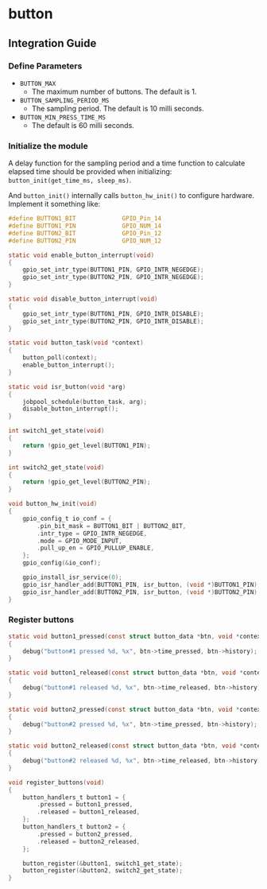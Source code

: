 # button

## Integration Guide
### Define Parameters
* `BUTTON_MAX`
  - The maximum number of buttons. The default is 1.
* `BUTTON_SAMPLING_PERIOD_MS`
  - The sampling period. The default is 10 milli seconds.
* `BUTTON_MIN_PRESS_TIME_MS`
  - The default is 60 milli seconds.
 
### Initialize the module
A delay function for the sampling period and a time function to calculate
elapsed time should be provided when initializing:
`button_init(get_time_ms, sleep_ms)`.

And `button_init()` internally calls `button_hw_init()` to configure hardware.
Implement it something like:

```c
#define BUTTON1_BIT				GPIO_Pin_14
#define BUTTON1_PIN				GPIO_NUM_14
#define BUTTON2_BIT				GPIO_Pin_12
#define BUTTON2_PIN				GPIO_NUM_12

static void enable_button_interrupt(void)
{
	gpio_set_intr_type(BUTTON1_PIN, GPIO_INTR_NEGEDGE);
	gpio_set_intr_type(BUTTON2_PIN, GPIO_INTR_NEGEDGE);
}

static void disable_button_interrupt(void)
{
	gpio_set_intr_type(BUTTON1_PIN, GPIO_INTR_DISABLE);
	gpio_set_intr_type(BUTTON2_PIN, GPIO_INTR_DISABLE);
}

static void button_task(void *context)
{
	button_poll(context);
	enable_button_interrupt();
}

static void isr_button(void *arg)
{
	jobpool_schedule(button_task, arg);
	disable_button_interrupt();
}

int switch1_get_state(void)
{
	return !gpio_get_level(BUTTON1_PIN);
}

int switch2_get_state(void)
{
	return !gpio_get_level(BUTTON2_PIN);
}

void button_hw_init(void)
{
	gpio_config_t io_conf = {
		.pin_bit_mask = BUTTON1_BIT | BUTTON2_BIT,
		.intr_type = GPIO_INTR_NEGEDGE,
		.mode = GPIO_MODE_INPUT,
		.pull_up_en = GPIO_PULLUP_ENABLE,
	};
	gpio_config(&io_conf);

	gpio_install_isr_service(0);
	gpio_isr_handler_add(BUTTON1_PIN, isr_button, (void *)BUTTON1_PIN);
	gpio_isr_handler_add(BUTTON2_PIN, isr_button, (void *)BUTTON2_PIN);
}
```

### Register buttons

```c
static void button1_pressed(const struct button_data *btn, void *context)
{
	debug("button#1 pressed %d, %x", btn->time_pressed, btn->history);
}

static void button1_released(const struct button_data *btn, void *context)
{
	debug("button#1 released %d, %x", btn->time_released, btn->history);
}

static void button2_pressed(const struct button_data *btn, void *context)
{
	debug("button#2 pressed %d, %x", btn->time_pressed, btn->history);
}

static void button2_released(const struct button_data *btn, void *context)
{
	debug("button#2 released %d, %x", btn->time_released, btn->history);
}

void register_buttons(void)
{
	button_handlers_t button1 = {
		.pressed = button1_pressed,
		.released = button1_released,
	};
	button_handlers_t button2 = {
		.pressed = button2_pressed,
		.released = button2_released,
	};

	button_register(&button1, switch1_get_state);
	button_register(&button2, switch2_get_state);
}
```
